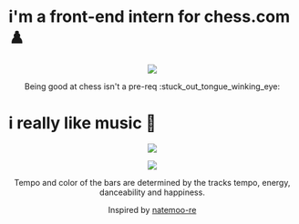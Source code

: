 <!-- ### Hi there 👋 -->

<!--

- 🔭 I’m currently working on ...
- 🌱 I’m currently learning ...
- 👯 I’m looking to collaborate on ...
- 🤔 I’m looking for help with ...
- 💬 Ask me about ...
- 📫 How to reach me: ...
- 😄 Pronouns: ...
- ⚡ Fun fact: ...
-->
<!-- 
# i'm a vue.js fanboy -->

# i'm a front-end intern for chess.com ♟️

<p align="center">
  <a href="https://www.chess.com/member/andyruwruw">
    <img src="https://andyruwruw.vercel.app/api/chess-games">
  </a>
</p>

<p align="center">
  Being good at chess isn't a pre-req :stuck_out_tongue_winking_eye:
</p>

# i really like music :guitar:

<p align="center">
  <a href="https://andyruwruw.vercel.app/api/now-playing?open">
    <img src="https://andyruwruw.vercel.app/api/now-playing">
  </a>
</p>

<p align="center">
  <img src="https://andyruwruw.vercel.app/api/top-played">
</p>

<p align="center">
  Tempo and color of the bars are determined by the tracks tempo, energy, danceability and happiness.
</p>

<p align="center">
  Inspired by <a href="https://github.com/natemoo-re">natemoo-re</a>
</p>

